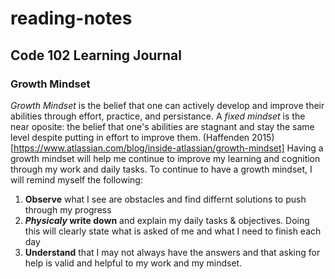 # reading-notes
## Code 102 Learning Journal
### Growth Mindset
_Growth Mindset_ is the belief that one can actively develop and improve their abilities through effort, practice, and persistance. A _fixed mindset_ is the near oposite: the belief that one's abilities are stagnant and stay the same level despite putting in effort to improve them. (Haffenden 2015)[https://www.atlassian.com/blog/inside-atlassian/growth-mindset]
Having a growth mindset will help me continue to improve my learning and cognition through my work and daily tasks. To continue to have a growth mindset, I will remind myself the following:
1. __Observe__ what I see are obstacles and find differnt solutions to push through my progress
2. __*Physicaly* write down__ and explain my daily tasks & objectives. Doing this will clearly state what is asked of me and what I need to finish each day
3. __Understand__ that I may not always have the answers and that asking for help is valid and helpful to my work and my mindset. 
